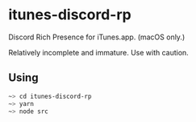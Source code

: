 # itunes-discord-rp

Discord Rich Presence for iTunes.app. (macOS only.)

Relatively incomplete and immature. Use with caution.

## Using

```sh
~> cd itunes-discord-rp
~> yarn
~> node src
```
